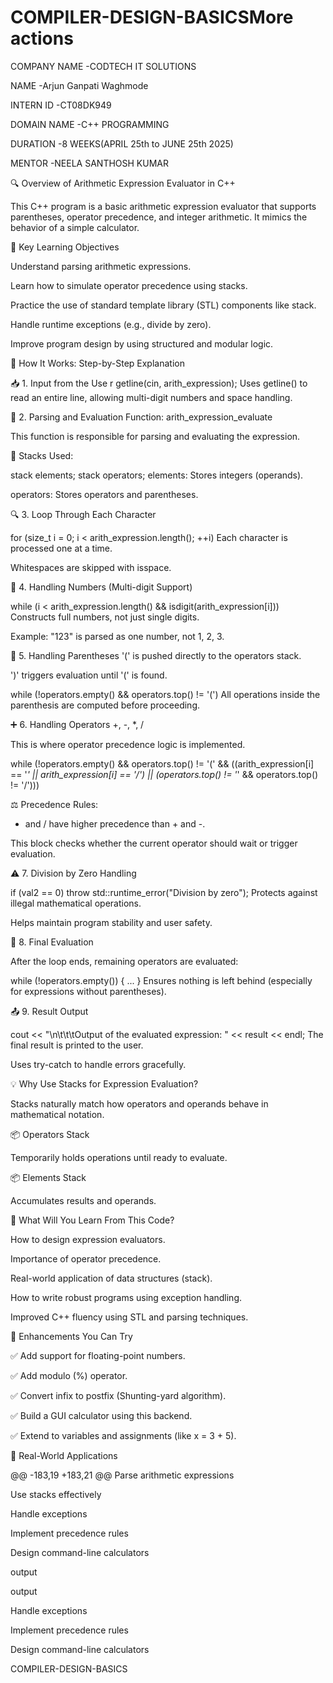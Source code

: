 # COMPILER-DESIGN-BASICSMore actions

COMPANY NAME -CODTECH IT SOLUTIONS

NAME -Arjun Ganpati Waghmode

INTERN ID -CT08DK949

DOMAIN NAME -C++ PROGRAMMING

DURATION -8 WEEKS(APRIL 25th to JUNE 25th 2025)

MENTOR -NEELA SANTHOSH KUMAR




🔍 Overview of Arithmetic Expression Evaluator in C++


This C++ program is a basic arithmetic expression evaluator that supports parentheses, operator precedence, and integer arithmetic. It mimics the behavior of a simple calculator.



🧠 Key Learning Objectives


Understand parsing arithmetic expressions.

Learn how to simulate operator precedence using stacks.

Practice the use of standard template library (STL) components like stack.

Handle runtime exceptions (e.g., divide by zero).

Improve program design by using structured and modular logic.

🧩 How It Works: Step-by-Step Explanation


📥 1. Input from the Use
r
getline(cin, arith_expression);
Uses getline() to read an entire line, allowing multi-digit numbers and space handling.

🔄 2. Parsing and Evaluation Function: arith_expression_evaluate

This function is responsible for parsing and evaluating the expression.

🧺 Stacks Used:

stack<int> elements;
stack<char> operators;
elements: Stores integers (operands).

operators: Stores operators and parentheses.

🔍 3. Loop Through Each Character

for (size_t i = 0; i < arith_expression.length(); ++i)
Each character is processed one at a time.

Whitespaces are skipped with isspace.

🔢 4. Handling Numbers (Multi-digit Support)


while (i < arith_expression.length() && isdigit(arith_expression[i]))
Constructs full numbers, not just single digits.

Example: "123" is parsed as one number, not 1, 2, 3.


🧮 5. Handling Parentheses
'(' is pushed directly to the operators stack.

')' triggers evaluation until '(' is found.


while (!operators.empty() && operators.top() != '(')
All operations inside the parenthesis are computed before proceeding.

➕ 6. Handling Operators +, -, *, /

This is where operator precedence logic is implemented.


while (!operators.empty() && operators.top() != '(' &&
       ((arith_expression[i] == '*' || arith_expression[i] == '/') ||
        (operators.top() != '*' && operators.top() != '/')))

        
⚖ Precedence Rules:

* and / have higher precedence than + and -.

This block checks whether the current operator should wait or trigger evaluation.

⚠ 7. Division by Zero Handling


if (val2 == 0) throw std::runtime_error("Division by zero");
Protects against illegal mathematical operations.

Helps maintain program stability and user safety.

🏁 8. Final Evaluation

After the loop ends, remaining operators are evaluated:


while (!operators.empty()) { ... }
Ensures nothing is left behind (especially for expressions without parentheses).

📤 9. Result Output

cout << "\n\t\t\tOutput of the evaluated expression: " << result << endl;
The final result is printed to the user.

Uses try-catch to handle errors gracefully.

💡 Why Use Stacks for Expression Evaluation?

Stacks naturally match how operators and operands behave in mathematical notation.

📦 Operators Stack

Temporarily holds operations until ready to evaluate.

📦 Elements Stack

Accumulates results and operands.

🧠 What Will You Learn From This Code?

How to design expression evaluators.

Importance of operator precedence.

Real-world application of data structures (stack).

How to write robust programs using exception handling.

Improved C++ fluency using STL and parsing techniques.

💬 Enhancements You Can Try


✅ Add support for floating-point numbers.

✅ Add modulo (%) operator.

✅ Convert infix to postfix (Shunting-yard algorithm).

✅ Build a GUI calculator using this backend.

✅ Extend to variables and assignments (like x = 3 + 5).

🎯 Real-World Applications


@@ -183,19 +183,21 @@
 Parse arithmetic expressions

 Use stacks effectively
 
 Handle exceptions

 Implement precedence rules

 Design command-line calculators


 output



 output

 Handle exceptions

 Implement precedence rules

 Design command-line calculators
 
 COMPILER-DESIGN-BASICS
